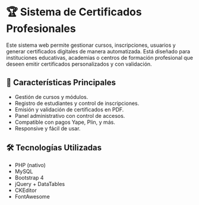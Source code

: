 # 🏆 Sistema de Certificados Profesionales

Este sistema web permite gestionar cursos, inscripciones, usuarios y generar certificados digitales de manera automatizada. Está diseñado para instituciones educativas, academias o centros de formación profesional que deseen emitir certificados personalizados y con validación.

## 🚀 Características Principales

- Gestión de cursos y módulos.
- Registro de estudiantes y control de inscripciones.
- Emisión y validación de certificados en PDF.
- Panel administrativo con control de accesos.
- Compatible con pagos Yape, Plin, y más.
- Responsive y fácil de usar.

## 🛠️ Tecnologías Utilizadas

- PHP (nativo)
- MySQL
- Bootstrap 4
- jQuery + DataTables
- CKEditor
- FontAwesome



